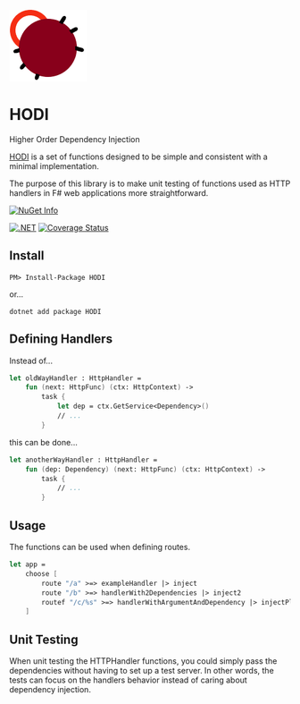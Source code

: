 ![HODI](https://raw.githubusercontent.com/ericfortmeyer/HODI/master/hodi.png)

# HODI

Higher Order Dependency Injection

[HODI](https://www.nuget.org/packages/HODI/) is a set of functions designed to be simple and consistent with a minimal implementation.

The purpose of this library is to make unit testing of functions used as HTTP handlers in F# web applications more straightforward.

[![NuGet Info](https://buildstats.info/nuget/HODI?includePreReleases=true)](https://www.nuget.org/packages/HODI/)

[![.NET](https://github.com/ericfortmeyer/HODI/actions/workflows/dotnet.yml/badge.svg)](https://github.com/ericfortmeyer/HODI/actions/workflows/dotnet.yml) [![Coverage Status](https://coveralls.io/repos/github/ericfortmeyer/HODI/badge.svg?branch=main)](https://coveralls.io/github/ericfortmeyer/HODI?branch=main)

## Install

```
PM> Install-Package HODI
```

or...

```
dotnet add package HODI
```

## Defining Handlers
Instead of...

```fsharp
let oldWayHandler : HttpHandler =
    fun (next: HttpFunc) (ctx: HttpContext) ->
        task {
            let dep = ctx.GetService<Dependency>()
            // ...
        }
```

this can be done...

```fsharp
let anotherWayHandler : HttpHandler =
    fun (dep: Dependency) (next: HttpFunc) (ctx: HttpContext) ->
        task {
            // ...
        }
```

## Usage
The functions can be used when defining routes.

```fsharp
let app =
    choose [
        route "/a" >=> exampleHandler |> inject
        route "/b" >=> handlerWith2Dependencies |> inject2
        routef "/c/%s" >=> handlerWithArgumentAndDependency |> injectPlus
    ]
```

## Unit Testing
When unit testing the HTTPHandler functions, you could simply pass the dependencies without having to set up a test server.
In other words, the tests can focus on the handlers behavior instead of caring about dependency injection.
